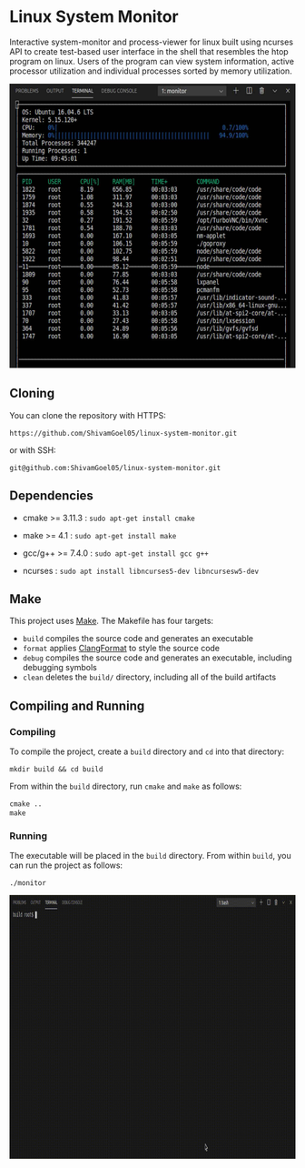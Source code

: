 # Linux System Monitor
Interactive system-monitor and process-viewer for linux built using ncurses API to create test-based user interface in the 
shell that resembles the htop program on linux. Users of the program can view system information, active processor utilization
and individual processes sorted by memory utilization.
<p align="center">
    <img src="images/system-monitor.png" width="650" height="500" /> 
</p>


## Cloning
You can clone the repository with HTTPS:
```
https://github.com/ShivamGoel05/linux-system-monitor.git
```
or with SSH:
```
git@github.com:ShivamGoel05/linux-system-monitor.git
```

## Dependencies
* cmake >= 3.11.3 : `sudo apt-get install cmake`

* make >= 4.1 : `sudo apt-get install make`

* gcc/g++ >= 7.4.0 : `sudo apt-get install gcc g++`

* ncurses : `sudo apt install libncurses5-dev libncursesw5-dev`

## Make
This project uses [Make](https://www.gnu.org/software/make/). The Makefile has four targets:
* `build` compiles the source code and generates an executable
* `format` applies [ClangFormat](https://clang.llvm.org/docs/ClangFormat.html) to style the source code
* `debug` compiles the source code and generates an executable, including debugging symbols
* `clean` deletes the `build/` directory, including all of the build artifacts

## Compiling and Running

### Compiling
To compile the project, create a `build` directory and `cd` into that directory:
```
mkdir build && cd build
```
From within the `build` directory, run `cmake` and `make` as follows:
```
cmake ..
make
```

### Running
The executable will be placed in the `build` directory. From within `build`, you can run the project as follows:
```
./monitor
```
<p align="center">
    <img src="images/run-project.gif" width="820" height="464" /> 
</p>
